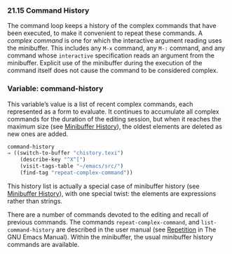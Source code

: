 

### 21.15 Command History

The command loop keeps a history of the complex commands that have been executed, to make it convenient to repeat these commands. A *complex command* is one for which the interactive argument reading uses the minibuffer. This includes any `M-x` command, any `M-:` command, and any command whose `interactive` specification reads an argument from the minibuffer. Explicit use of the minibuffer during the execution of the command itself does not cause the command to be considered complex.

### Variable: **command-history**

This variable’s value is a list of recent complex commands, each represented as a form to evaluate. It continues to accumulate all complex commands for the duration of the editing session, but when it reaches the maximum size (see [Minibuffer History](Minibuffer-History.html)), the oldest elements are deleted as new ones are added.

```lisp
command-history
⇒ ((switch-to-buffer "chistory.texi")
    (describe-key "^X^[")
    (visit-tags-table "~/emacs/src/")
    (find-tag "repeat-complex-command"))
```

This history list is actually a special case of minibuffer history (see [Minibuffer History](Minibuffer-History.html)), with one special twist: the elements are expressions rather than strings.

There are a number of commands devoted to the editing and recall of previous commands. The commands `repeat-complex-command`, and `list-command-history` are described in the user manual (see [Repetition](https://www.gnu.org/software/emacs/manual/html_node/emacs/Repetition.html#Repetition) in The GNU Emacs Manual). Within the minibuffer, the usual minibuffer history commands are available.
